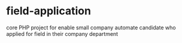 # field-application
core PHP project for enable small company automate candidate who applied for field in their company department
